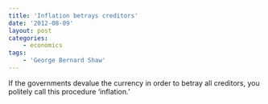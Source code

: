 ```yaml
---
title: 'Inflation betrays creditors'
date: '2012-08-09'
layout: post
categories:
    - economics
tags:
    - 'George Bernard Shaw'
---
```


If the governments devalue the currency in order to betray all creditors, you politely call this procedure ‘inflation.’